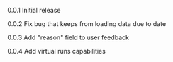 0.0.1
Initial release

0.0.2
Fix bug that keeps from loading data due to date

0.0.3
Add "reason" field to user feedback

0.0.4
Add virtual runs capabilities